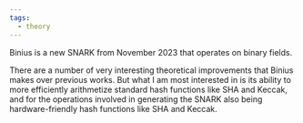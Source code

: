 ```yaml
---
tags:
  - theory
---
```


Binius is a new SNARK from November 2023 that operates on binary fields.

There are a number of very interesting theoretical improvements that Binius makes over previous works. But what I am most interested in is its ability to more efficiently arithmetize standard hash functions like SHA and Keccak, and for the operations involved in generating the SNARK also being hardware-friendly hash functions like SHA and Keccak.